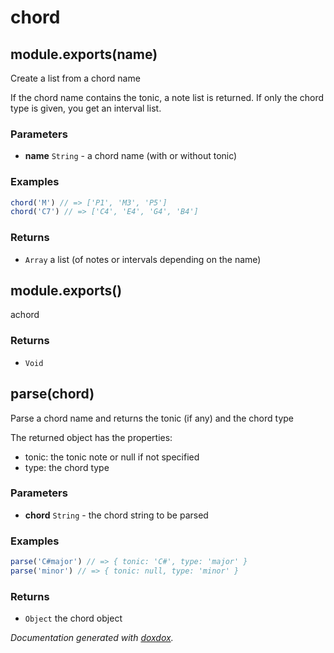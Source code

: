 # chord 




## module.exports(name) 

Create a list from a chord name

If the chord name contains the tonic, a note list is returned. If only the
chord type is given, you get an interval list.


### Parameters

- **name** `String`   - a chord name (with or without tonic)




### Examples

```javascript
chord('M') // => ['P1', 'M3', 'P5']
chord('C7') // => ['C4', 'E4', 'G4', 'B4']
```


### Returns


- `Array`   a list (of notes or intervals depending on the name)




## module.exports() 

achord






### Returns


- `Void`




## parse(chord) 

Parse a chord name and returns the tonic (if any) and the chord type

The returned object has the properties:
- tonic: the tonic note or null if not specified
- type: the chord type


### Parameters

- **chord** `String`   - the chord string to be parsed




### Examples

```javascript
parse('C#major') // => { tonic: 'C#', type: 'major' }
parse('minor') // => { tonic: null, type: 'minor' }
```


### Returns


- `Object`   the chord object




*Documentation generated with [doxdox](https://github.com/neogeek/doxdox).*
